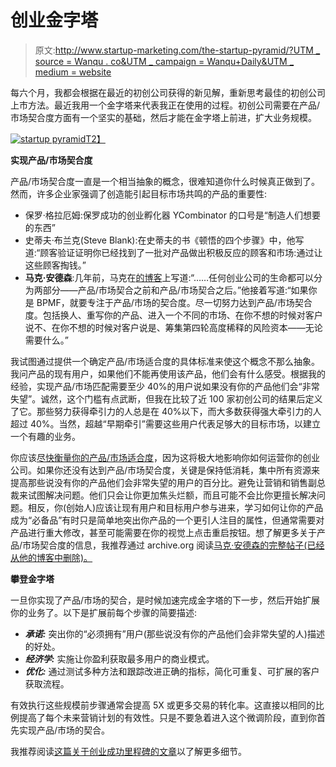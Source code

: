 # 创业金字塔

> 原文:[http://www.startup-marketing.com/the-startup-pyramid/?UTM _ source = Wanqu . co&UTM _ campaign = Wanqu+Daily&UTM _ medium = website](http://www.startup-marketing.com/the-startup-pyramid/?utm_source=wanqu.co&utm_campaign=Wanqu+Daily&utm_medium=website)



每六个月，我都会根据在最近的初创公司获得的新见解，重新思考最佳的初创公司上市方法。最近我用一个金字塔来代表我正在使用的过程。初创公司需要在产品/市场契合度方面有一个坚实的基础，然后才能在金字塔上前进，扩大业务规模。

[![](../Images/04a8a443b0a54f765c7ba4c193aaa7e3.png "startup pyramid")T2】](https://149353070.v2.pressablecdn.com/wp-content/uploads/2009/11/startup-pyramid.png)

**实现产品/市场契合度**

产品/市场契合度一直是一个相当抽象的概念，很难知道你什么时候真正做到了。然而，许多企业家强调了创造能引起目标市场共鸣的产品的重要性:

*   保罗·格拉厄姆:保罗成功的创业孵化器 YCombinator 的口号是“制造人们想要的东西”
*   史蒂夫·布兰克(Steve Blank):在史蒂夫的书《顿悟的四个步骤》中，他写道:“顾客验证证明你已经找到了一批对产品做出积极反应的顾客和市场:通过让这些顾客掏钱。”
*   **马克·安德森**:几年前，马克在[的博客](http://web.archive.org/web/20070701074943/http://blog.pmarca.com/2007/06/the-pmarca-gu-2.html)上写道:“……任何创业公司的生命都可以分为两部分——产品/市场契合之前和产品/市场契合之后。”他接着写道:“如果你是 BPMF，就要专注于产品/市场的契合度。尽一切努力达到产品/市场契合度。包括换人、重写你的产品、进入一个不同的市场、在你不想的时候对客户说不、在你不想的时候对客户说是、筹集第四轮高度稀释的风险资本——无论需要什么。”

我试图通过提供一个确定产品/市场适合度的具体标准来使这个概念不那么抽象。我问产品的现有用户，如果他们不能再使用该产品，他们会有什么感受。根据我的经验，实现产品/市场匹配需要至少 40%的用户说如果没有你的产品他们会“非常失望”。诚然，这个门槛有点武断，但我在比较了近 100 家初创公司的结果后定义了它。那些努力获得牵引力的人总是在 40%以下，而大多数获得强大牵引力的人超过 40%。当然，超越“早期牵引”需要这些用户代表足够大的目标市场，以建立一个有趣的业务。

你应该[尽快衡量你的产品/市场适合度](http://www.survey.io)，因为这将极大地影响你如何运营你的创业公司。如果你还没有达到产品/市场契合度，关键是保持低消耗，集中所有资源来提高那些说没有你的产品他们会非常失望的用户的百分比。避免让营销和销售副总裁来试图解决问题。他们只会让你更加焦头烂额，而且可能不会比你更擅长解决问题。相反，你(创始人)应该让现有用户和目标用户参与进来，学习如何让你的产品成为“必备品”有时只是简单地突出你产品的一个更引人注目的属性，但通常需要对产品进行重大修改，甚至可能需要在你的视觉上点击重启按钮。想了解更多关于产品/市场契合度的信息，我推荐通过 archive.org 阅读[马克·安德森的完整帖子(已经从他的博客中删除)。](http://web.archive.org/web/20070701074943/http://blog.pmarca.com/2007/06/the-pmarca-gu-2.html)

**攀登金字塔**

一旦你实现了产品/市场的契合，是时候加速完成金字塔的下一步，然后开始扩展你的业务了。以下是扩展前每个步骤的简要描述:

*   ***承诺:*** 突出你的“必须拥有”用户(那些说没有你的产品他们会非常失望的人)描述的好处。
*   ***经济学:*** 实施让你盈利获取最多用户的商业模式。
*   ***优化:*** 通过测试多种方法和跟踪改进正确的指标，简化可重复、可扩展的客户获取流程。

有效执行这些规模前步骤通常会提高 5X 或更多交易的转化率。这直接以相同的比例提高了每个未来营销计划的有效性。只是不要急着进入这个微调阶段，直到你首先实现产品/市场的契合。

我推荐阅读[这篇关于创业成功里程碑的文章](http://startup-marketing.com/milestones-to-startup-success/)以了解更多细节。

